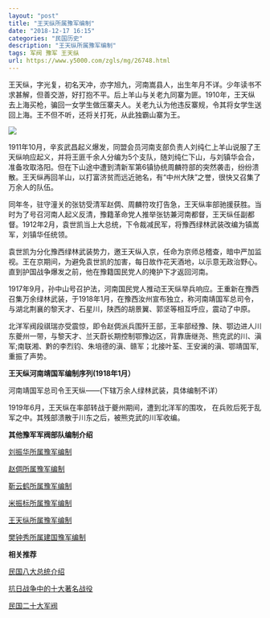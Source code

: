 ```yaml
---
layout: "post"
title: "王天纵所属豫军编制"
date: "2018-12-17 16:15"
categories: "民国历史"
description: "王天纵所属豫军编制"
tags: 军阀 豫军 王天纵
url: https://www.y5000.com/zgls/mg/26748.html
---
```






王天纵，字光复，初名天冲，亦字旭九，河南嵩县人，出生年月不详。少年读书不求甚解，但善交游，好打抱不平。后上羊山与关老九同寨为匪。1910年，王天纵去上海买枪，骗回一女学生做压寨夫人。关老九认为他违反寨规，令其将女学生送回上海。王不但不听，还将关打死，从此独霸山寨为王。

![](https://img.y5000.com/uploads/allimg/171218/8-1G21P930462P.jpg)

1911年10月，辛亥武昌起义爆发，同盟会员河南支部负责人刘纯仁上羊山说服了王天纵响应起义，并将王匪千余人分编为5个支队，随刘纯仁下山，与刘镇华会合，准备攻取洛阳。但在下山途中遭到清新军第6镇协统周麟符部的突然袭击，纷纷溃散。王天纵再回羊山，以打富济贫而远近驰名，有“中州大陕”之誉，很快又召集了万余人的队伍。

同年冬，驻守潼关的张钫受清军赵倜、周麟符攻打告急，王天纵率部驰援获胜。当时为了号召河南人起义反清，豫籍革命党人推举张钫兼河南都督，王天纵任副都督。1912年2月，袁世凯当上大总统，下令裁减民军，将豫西绿林武装改编为镇嵩军，刘镇华任统领。

袁世凯为分化豫西绿林武装势力，邀王天纵入京，任命为京师总稽查，暗中严加监视。王在京期间，为避免袁世凯的加害，每日故作花天酒地，以示意无政治野心。直到护国战争爆发之前，他在豫籍国民党人的掩护下才返回河南。

1917年9月，孙中山号召护法，河南国民党人推动王天纵举兵响应。王重新在豫西召集万余绿林武装，于1918年1月，在豫西汝州宣布独立，称河南靖国军总司令，与湖北荆襄的黎天才、石星川，陕西的胡景翼、郭坚等相互呼应，震动了中原。

北洋军阀段祺瑞亦受震惊，即令赵倜派兵围歼王部，王率部经豫、陕、鄂边进人川东夔州一带，与黎天才、兰天蔚长期控制鄂豫边区，背靠唐继尧、熊克武的川、滇军;南联湘、黔的李烈钧、朱培德的滇、赣军；北接叶荃、王安澜的滇、鄂靖国军,重振了声势。

**王天纵河南靖国军编制序列(1918年1月）**

河南靖国军总司令王天纵——(下辖万余人绿林武装，具体编制不详）

1919年6月，王天纵在率部转战于夔州期间，遭到北洋军的围攻， 在兵败后死于乱军之中。其残部溃散于川东之后，被熊克武的川军收编。

**其他豫军军阀部队编制介绍**

[ 刘振华所属豫军编制](https://www.y5000.com/zgls/mg/26753.html)

[赵倜所属豫军编制](https://www.y5000.com/zgls/mg/26754.html)

[靳云鹤所属豫军编制](https://www.y5000.com/zgls/mg/26756.html)

[米振标所属豫军编制](https://www.y5000.com/zgls/mg/26757.html)

[王天纵所属豫军编制](https://www.y5000.com/zgls/mg/26748.html)

[樊钟秀所属建国豫军编制](https://www.y5000.com/zgls/mg/26750.html)

**相关推荐**

[ 民国八大总统介绍](https://www.y5000.com/zgls/mrzj/26536.html)

[抗日战争中的十大著名战役](https://www.y5000.com/zgls/mg/26671.html)

[民国二十大军阀](https://www.y5000.com/zgls/mrzj/26565.html)
